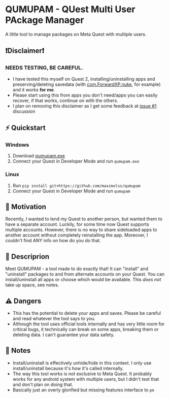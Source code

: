 # QUMUPAM - QUest Multi User PAckage Manager
A little tool to manage packages on Meta Quest with multiple users.

## ❗️Disclaimer❗️
### NEEDS TESTING, BE CAREFUL.
- I have tested this myself on Quest 2, installing/uninstalling apps and preserving/deleting savedata (with [com.ForwardXP.nuke](https://www.oculus.com/experiences/quest/2706567592751319/), for example) and it works __for me__.
- Please start using this from apps you don't need/apps you can easily recover, if that works, continue on with the others.
- I plan on removing this disclaimer as I get some feedback at [issue #1](https://github.com/maximxlss/qumupam/issues/1) discussion

## ⚡ Quickstart
### Windows
1. Download [qumupam.exe](https://github.com/maximxlss/qumupam/releases/download/latest/qumupam.exe)
2. Connect your Quest in Developer Mode and run `qumupam.exe`
### Linux
1. Run `pip install git+https://github.com/maximxlss/qumupam`
2. Connect your Quest in Developer Mode and run `qumupam`

## 💬 Motivation
Recently, I wanted to lend my Quest to another person, but wanted them to have a separate account. Luckily, for some time now Quest supports multiple accounts. However, there is no way to share sideloaded apps to another account without completely reinstalling the app. Moreover, I couldn't find ANY info on how do you do that.

## 📄 Descriprion
Meet QUMUPAM - a tool made to do exactly that! It can "install" and "uninstall" packages to and from alternate accounts on your Quest. You can install/uninstall all apps or choose which would be available. This _does not_ take up space, see notes.

## ⚠️ Dangers
- This has the potential to delete your apps and saves. Please be careful and read whatever the tool says to you.
- Although the tool uses official tools internally and has very little room for critical bugs, it technically can break on some apps, breaking them or deleting data. I can't guarantee your data safety.

## 📓 Notes
- Install/uninstall is effectively unhide/hide in this context. I only use install/uninstall because it's how it's called internally.
- The way this tool works is not exclusive to Meta Quest. It probably works for any android system with multiple users, but I didn't test that and don't plan on doing that.
- Basically just an overly glorified but missing features interface to `pm`
